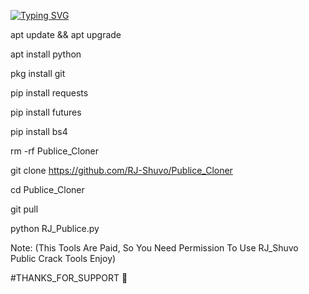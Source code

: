 [![Typing SVG](https://readme-typing-svg.herokuapp.com?color=50F739&background=000000&height=80&lines=Hello+World+I+am+RJ+Shuvo+;A+Hacker+Make+System+A+Hacker+Fuck+System;Thanks+You+Visit+My+Github)](https://git.io/typing-svg)


apt update && apt upgrade

apt install python

pkg install git

pip install requests

pip install futures

pip install bs4

rm -rf Publice_Cloner

git clone https://github.com/RJ-Shuvo/Publice_Cloner

cd Publice_Cloner

git pull

python RJ_Publice.py

Note: (This Tools Are Paid, So You Need Permission To Use RJ_Shuvo Public Crack Tools Enjoy)

#THANKS_FOR_SUPPORT  🥰

